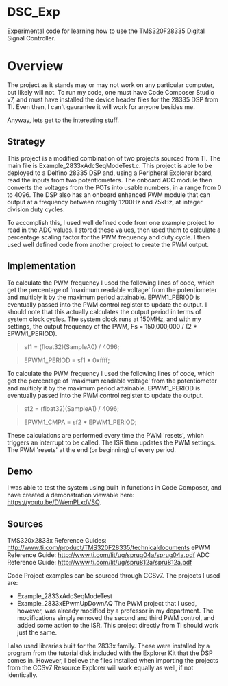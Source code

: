 # DSC_Exp
Experimental code for learning how to use the TMS320F28335 Digital Signal Controller.

# Overview
The project as it stands may or may not work on any particular computer, but likely will not. To run my code, one must have 
Code Composer Studio v7, and must have installed the device header files for the 28335 DSP from TI. Even then, I can't 
gaurantee it will work for anyone besides me.

Anyway, lets get to the interesting stuff.

## Strategy
This project is a modified combination of two projects sourced from TI. The main file is Example_2833xAdcSeqModeTest.c. This project
is able to be deployed to a Delfino 28335 DSP and, using a Peripheral Explorer board, read the inputs from two potentiometers. The onboard
ADC module then converts the voltages from the POTs into usable numbers, in a range from 0 to 4096. 
The DSP also has an onboard enhanced PWM module that can output at a frequency between roughly 1200Hz and 75kHz, at integer division duty cycles.

To accomplish this, I used well defined code from one example project to read in the ADC values. I stored these values, then used them to
calculate a percentage scaling factor for the PWM frequency and duty cycle. I then used well defined code from another project to create
the PWM output.

## Implementation
To calculate the PWM frequency I used the following lines of code, which get the percentage of 'maximum readable voltage' from the potentiometer
and multiply it by the maximum period attainable. EPWM1_PERIOD is eventually passed into the PWM control register to update the output.
I should note that this actually calculates the output period in terms of system clock cycles. The system clock runs at 150MHz, and with 
my settings, the output frequency of the PWM, Fs = 150,000,000 / (2 * EPWM1_PERIOD).
> sf1 = (float32)(SampleA0) / 4096;

> EPWM1_PERIOD = sf1 * 0xffff;

To calculate the PWM frequency I used the following lines of code, which get the percentage of 'maximum readable voltage' from the potentiometer
and multiply it by the maximum period attainable. EPWM1_PERIOD is eventually passed into the PWM control register to update the output.
> sf2 = (float32)(SampleA1) / 4096;

> EPWM1_CMPA = sf2 * EPWM1_PERIOD;

These calculations are performed every time the PWM 'resets', which triggers an interrupt to be called. The ISR then updates the PWM settings.
The PWM 'resets' at the end (or beginning) of every period.

## Demo
I was able to test the system using built in functions in Code Composer, and have created a demonstration viewable here: https://youtu.be/DWemPLxdVSQ.

## Sources
TMS320x2833x Reference Guides: http://www.ti.com/product/TMS320F28335/technicaldocuments
ePWM Reference Guide: http://www.ti.com/lit/ug/sprug04a/sprug04a.pdf
ADC Reference Guide: http://www.ti.com/lit/ug/spru812a/spru812a.pdf

Code Project examples can be sourced through CCSv7. The projects I used are:
* Example_2833xAdcSeqModeTest
* Example_2833xEPwmUpDownAQ
The PWM project that I used, however, was already modified by a professor in my department. The modifications simply removed
the second and third PWM control, and added some action to the ISR. This project directly from TI should work just the same.

I also used libraries built for the 2833x family. These were installed by a program from the tutorial disk included with the Explorer Kit that the DSP comes in. However, I believe the files installed when importing the projects from the CCSv7 Resource Explorer will work equally as well, if not identically.
